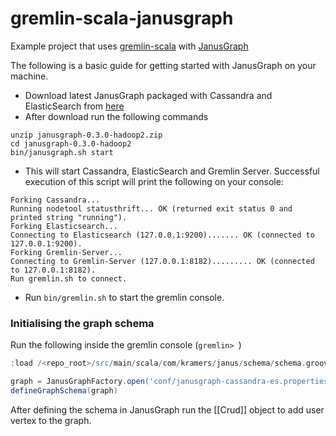 # gremlin-scala-janusgraph
Example project that uses [gremlin-scala](https://github.com/mpollmeier/gremlin-scala) with [JanusGraph](http://janusgraph.org/)

The following is a basic guide for getting started with JanusGraph on your machine.

* Download latest JanusGraph packaged with Cassandra and ElasticSearch from [here](https://github.com/JanusGraph/janusgraph/releases/download/v0.3.0/janusgraph-0.3.0-hadoop2.zip)
* After download run the following commands
```
unzip janusgraph-0.3.0-hadoop2.zip
cd janusgraph-0.3.0-hadoop2
bin/janusgraph.sh start
```
* This will start Cassandra, ElasticSearch and Gremlin Server. 
Successful execution of this script will print the following on your console:

```
Forking Cassandra...
Running nodetool statusthrift... OK (returned exit status 0 and printed string "running").
Forking Elasticsearch...
Connecting to Elasticsearch (127.0.0.1:9200)....... OK (connected to 127.0.0.1:9200).
Forking Gremlin-Server...
Connecting to Gremlin-Server (127.0.0.1:8182)......... OK (connected to 127.0.0.1:8182).
Run gremlin.sh to connect.
 ```

* Run `bin/gremlin.sh` to start the gremlin console.

### Initialising the graph schema
Run the following inside the gremlin console (`gremlin> `)
```groovy
:load /<repo_root>/src/main/scala/com/kramers/janus/schema/schema.groovy

graph = JanusGraphFactory.open('conf/janusgraph-cassandra-es.properties')
defineGraphSchema(graph)
```

After defining the schema in JanusGraph run the [[Crud]] object to add user vertex to the graph.

